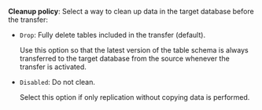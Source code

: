 **Cleanup policy**: Select a way to clean up data in the target database before the transfer:

* `Drop`: Fully delete tables included in the transfer (default).

    Use this option so that the latest version of the table schema is always transferred to the target database from the source whenever the transfer is activated.

* `Disabled`: Do not clean.

    Select this option if only replication without copying data is performed.